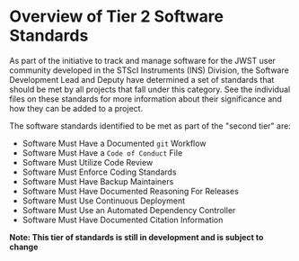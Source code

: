 # Overview of Tier 2 Software Standards

As part of the initiative to track and manage software for the JWST user community developed in the STScI Instruments (INS) Division, the Software Development Lead and Deputy have determined a set of standards that should be met by all projects that fall under this category. See the individual files on these standards for more information about their significance and how they can be added to a project.

The software standards identified to be met as part of the "second tier" are:

- Software Must Have a Documented ``git`` Workflow
- Software Must Have a ``Code of Conduct`` File
- Software Must Utilize Code Review
- Software Must Enforce Coding Standards
- Software Must Have Backup Maintainers
- Software Must Have Documented Reasoning For Releases
- Software Must Use Continuous Deployment
- Software Must Use an Automated Dependency Controller
- Software Must Have Documented Citation Information

**Note: This tier of standards is still in development and is subject to change**